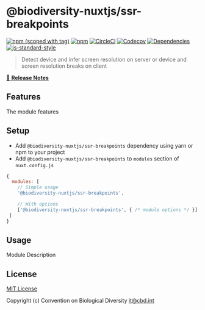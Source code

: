 # @biodiversity-nuxtjs/ssr-breakpoints
[![npm (scoped with tag)](https://img.shields.io/npm/v/@biodiversity/ssr-breakpoints/latest.svg?style=flat-square)](https://npmjs.com/package/@biodiversity-nuxtjs/ssr-breakpoints)
[![npm](https://img.shields.io/npm/dt/@biodiversity/ssr-breakpoints.svg?style=flat-square)](https://npmjs.com/package/@biodiversity-nuxtjs/ssr-breakpoints)
[![CircleCI](https://img.shields.io/circleci/project/github/https://github.com/scbd/biodiversity-nuxtjs.git.svg?style=flat-square)](https://circleci.com/gh/https://github.com/scbd/biodiversity-nuxtjs.git)
[![Codecov](https://img.shields.io/codecov/c/github/https://github.com/scbd/biodiversity-nuxtjs.git.svg?style=flat-square)](https://codecov.io/gh/https://github.com/scbd/biodiversity-nuxtjs.git)
[![Dependencies](https://david-dm.org/https://github.com/scbd/biodiversity-nuxtjs.git/status.svg?style=flat-square)](https://david-dm.org/https://github.com/scbd/biodiversity-nuxtjs?path=packages/ssr-breakpoints)
[![js-standard-style](https://img.shields.io/badge/code_style-standard-brightgreen.svg?style=flat-square)](http://standardjs.com)

> Detect device and infer screen resolution on server or device and screen resolution breaks on client

[📖 **Release Notes**](./CHANGELOG.md)

## Features

The module features

## Setup
- Add `@biodiversity-nuxtjs/ssr-breakpoints` dependency using yarn or npm to your project
- Add `@biodiversity-nuxtjs/ssr-breakpoints` to `modules` section of `nuxt.config.js`

```js
{
  modules: [
    // Simple usage
    '@biodiversity-nuxtjs/ssr-breakpoints',

    // With options
    ['@biodiversity-nuxtjs/ssr-breakpoints', { /* module options */ }],
 ]
}
```

## Usage

Module Description

## License

[MIT License](./LICENSE)

Copyright (c) Convention on Biological Diversity <it@cbd.int>
